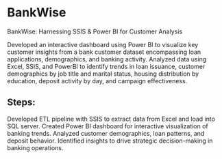 # BankWise
BankWise: Harnessing SSIS &amp; Power BI for Customer Analysis

Developed an interactive dashboard using Power BI to visualize key customer insights from a bank customer dataset encompassing loan applications, demographics, and banking activity. 
Analyzed data using Excel, SSIS, and PowerBI to identify trends in loan issuance, customer demographics by job title and marital status, housing distribution by education, deposit activity by day, and campaign effectiveness.

## Steps:
Developed ETL pipeline with SSIS to extract data from Excel and load into SQL server.
Created Power BI dashboard for interactive visualization of banking trends.
Analyzed customer demographics, loan patterns, and deposit behavior.
Identified insights to drive strategic decision-making in banking operations.
